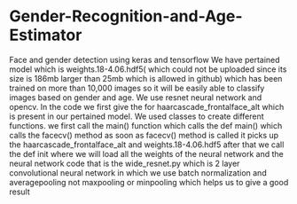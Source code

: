 # Gender-Recognition-and-Age-Estimator
Face and gender detection using keras and tensorflow
We have  pertained model which is weights.18-4.06.hdf5( which could not be uploaded since its size is 186mb larger than 25mb which is allowed in github) which has been trained on more than 10,000 images so it will be easily able to classify images based on gender and age. 
We use resnet neural network and opencv.
In the code we first give the for haarcascade_frontalface_alt which is present in our pertained model.
We used classes to create different functions.
we first call the main() function  which calls the def main() which calls the facecv() method as soon as facecv() method is called it picks up the haarcascade_frontalface_alt and weights.18-4.06.hdf5
after that we call the def init where we will load all the weights of the neural network and the neural network code that is the wide_resnet.py which is 2 layer convolutional neural network in which we use batch normalization and averagepooling not maxpooling or minpooling
which helps us to give a good result
